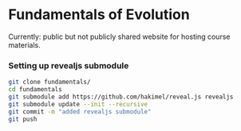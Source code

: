 # Fundamentals of Evolution

Currently: public but not publicly shared website for hosting course materials.


### Setting up revealjs submodule
```bash
git clone fundamentals/
cd fundamentals
git submodule add https://github.com/hakimel/reveal.js revealjs
git submodule update --init --recursive
git commit -m "added revealjs submodule"
git push
```
